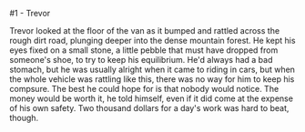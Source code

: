 #1 - Trevor

Trevor looked at the floor of the van as it bumped and rattled across the rough dirt road, plunging deeper into the dense mountain forest. He kept his eyes fixed on a small stone, a little pebble that must have dropped from someone's shoe, to try to keep his equilibrium. He'd always had a bad stomach, but he was usually alright when it came to riding in cars, but when the whole vehicle was rattling like this, there was no way for him to keep his compsure. The best he could hope for is that nobody would notice.
The money would be worth it, he told himself, even if it did come at the expense of his own safety. Two thousand dollars for a day's work was hard to beat, though.